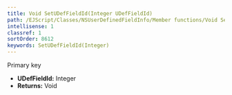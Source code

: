 ```yaml
---
title: Void SetUDefFieldId(Integer UDefFieldId)
path: /EJScript/Classes/NSUserDefinedFieldInfo/Member functions/Void SetUDefFieldId(Integer p_0)
intellisense: 1
classref: 1
sortOrder: 8612
keywords: SetUDefFieldId(Integer)
---
```



Primary key



* **UDefFieldId:** Integer
* **Returns:** Void


